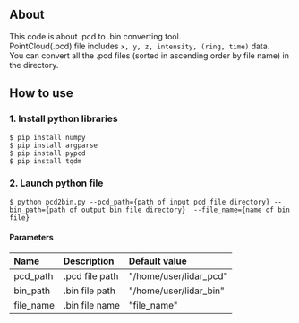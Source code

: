 ## About ##

This code is about .pcd to .bin converting tool.  
PointCloud(.pcd) file includes `x, y, z, intensity, (ring, time)` data.  
You can convert all the .pcd files (sorted in ascending order by file name) in the directory.  

## How to use ##
### 1. Install python libraries ###
`$ pip install numpy`  
`$ pip install argparse`  
`$ pip install pypcd`  
`$ pip install tqdm`  

### 2. Launch python file ###
`$ python pcd2bin.py --pcd_path={path of input pcd file directory} --bin_path={path of output bin file directory}  --file_name={name of bin file}`

#### Parameters ####
|Name|Description|Default value|
|:---|:---|:---|
|pcd_path|.pcd file path|"/home/user/lidar_pcd"|
|bin_path|.bin file path|"/home/user/lidar_bin"|
|file_name|.bin file name|"file_name"|
